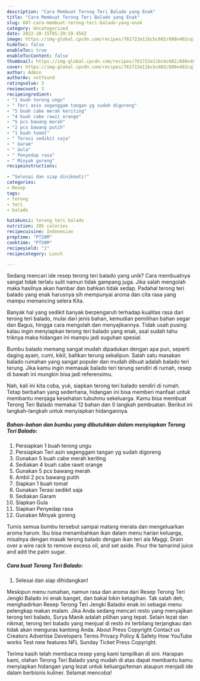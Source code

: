 ```yaml
---
description: "Cara Membuat Terong Teri Balado yang Enak"
title: "Cara Membuat Terong Teri Balado yang Enak"
slug: 607-cara-membuat-terong-teri-balado-yang-enak
category: Uncategorized
date: 2022-10-15T05:29:19.456Z
image: https://img-global.cpcdn.com/recipes/761722e11bcbc602/680x482cq70/terong-teri-balado-foto-resep-utama.jpg
hideToc: false
enableToc: true
enableTocContent: false
thumbnail: https://img-global.cpcdn.com/recipes/761722e11bcbc602/680x482cq70/terong-teri-balado-foto-resep-utama.jpg
cover: https://img-global.cpcdn.com/recipes/761722e11bcbc602/680x482cq70/terong-teri-balado-foto-resep-utama.jpg
author: Admin
authorAv: notfound
ratingvalue: 3
reviewcount: 3
recipeingredient:
- "1 buah terong ungu"
- " Teri asin segenggam tangan yg sudah digoreng"
- "5 buah cabe merah keriting"
- "4 buah cabe rawit orange"
- "5 pcs bawang merah"
- "2 pcs bawang putih"
- "1 buah tomat"
- " Terasi sedikit saja"
- " Garam"
- " Gula"
- " Penyedap rasa"
- " Minyak goreng"
recipeinstructions:

- "Selesai dan siap dinikmati!"
categories:
- Resep
tags:
- terong
- teri
- balado

katakunci: terong teri balado 
nutrition: 205 calories
recipecuisine: Indonesian
preptime: "PT20M"
cooktime: "PT50M"
recipeyield: "1"
recipecategory: Lunch

---
```





Sedang mencari ide resep terong teri balado yang unik? Cara membuatnya sangat tidak terlalu sulit namun tidak gampang juga. Jika salah mengolah maka hasilnya akan hambar dan bahkan tidak sedap. Padahal terong teri balado yang enak harusnya sih mempunyai aroma dan cita rasa yang mampu memancing selera Kita.





Banyak hal yang sedikit banyak berpengaruh terhadap kualitas rasa dari terong teri balado, mulai dari jenis bahan, kemudian pemilihan bahan segar dan Bagus, hingga cara mengolah dan menyajikannya. Tidak usah pusing kalau ingin menyiapkan terong teri balado yang enak,      asal sudah tahu triknya maka hidangan ini mampu jadi suguhan spesial.














Bumbu balado memang sangat mudah dipadukan dengan apa pun, seperti daging ayam, cumi, kikil, bahkan terung sekalipun. Salah satu masakan balado rumahan yang sangat populer dan mudah dibuat adalah balado teri terung. Jika kamu ingin memasak balado teri terung sendiri di rumah, resep di bawah ini mungkin bisa jadi referensimu.






Nah, kali ini kita coba, yuk, siapkan terong teri balado sendiri di rumah. Tetap berbahan yang sederhana, hidangan ini bisa memberi manfaat untuk membantu menjaga kesehatan tubuhmu sekeluarga. Kamu bisa membuat Terong Teri Balado memakai 12 bahan dan 0 langkah pembuatan. Berikut ini langkah-langkah untuk menyiapkan hidangannya.

<!--inarticleads1-->

##### Bahan-bahan dan bumbu yang dibutuhkan dalam menyiapkan Terong Teri Balado:

1. Persiapkan 1 buah terong ungu
1. Persiapkan  Teri asin segenggam tangan yg sudah digoreng
1. Gunakan 5 buah cabe merah keriting
1. Sediakan 4 buah cabe rawit orange
1. Gunakan 5 pcs bawang merah
1. Ambil 2 pcs bawang putih
1. Siapkan 1 buah tomat
1. Gunakan  Terasi sedikit saja
1. Sediakan  Garam
1. Siapkan  Gula
1. Siapkan  Penyedap rasa
1. Gunakan  Minyak goreng


Tumis semua bumbu tersebut sampai matang merata dan mengeluarkan aroma harum. Ibu bisa menambahkan ikan dalam menu harian keluarga, misalnya dengan masak terong balado dengan ikan teri ala Maggi. Drain over a wire rack to remove excess oil, and set aside. Pour the tamarind juice and add the palm sugar. 

<!--inarticleads2-->

##### Cara buat Terong Teri Balado:


1. Selesai dan siap dihidangkan!

Meskipun menu rumahan, namun rasa dan aroma dari Resep Terong Teri Jengki Balado ini enak banget, dan bakal bikin ketagihan. Tak salah deh, menghadirkan Resep Terong Teri Jengki Baladoi enak ini sebagai menu pelengkap makan malam. Jika Anda sedang mencari resto yang menyajikan terong teri balado, Surya Manik adalah pilihan yang tepat. Selain lezat dan nikmat, terong teri balado yang menjual di resto ini terbilang terjangkau dan tidak akan menguras kantong Anda. About Press Copyright Contact us Creators Advertise Developers Terms Privacy Policy &amp; Safety How YouTube works Test new features NFL Sunday Ticket Press Copyright. 

Terima kasih telah membaca resep yang kami tampilkan di sini. Harapan kami, olahan Terong Teri Balado yang mudah di atas dapat membantu kamu menyiapkan hidangan yang lezat untuk keluarga/teman ataupun menjadi ide dalam berbisnis kuliner. Selamat mencoba!
